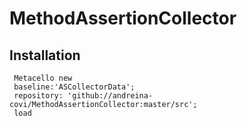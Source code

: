 # MethodAssertionCollector

## Installation

```Smalltalk
 Metacello new
 baseline:'ASCollectorData';
 repository: 'github://andreina-covi/MethodAssertionCollector:master/src';
 load
```
